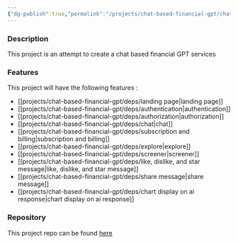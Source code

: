 ```yaml
---
{"dg-publish":true,"permalink":"/projects/chat-based-financial-gpt/chat-based-financial-gpt/"}
---
```


### Description

This project is an attempt to create a chat based financial GPT services

### Features

This project will have the following features :
- [[projects/chat-based-financial-gpt/deps/landing page\|landing page]]
- [[projects/chat-based-financial-gpt/deps/authentication\|authentication]]
- [[projects/chat-based-financial-gpt/deps/authorization\|authorization]]
- [[projects/chat-based-financial-gpt/deps/chat\|chat]]
- [[projects/chat-based-financial-gpt/deps/subscription and billing\|subscription and billing]]
- [[projects/chat-based-financial-gpt/deps/explore\|explore]]
- [[projects/chat-based-financial-gpt/deps/screener\|screener]]
- [[projects/chat-based-financial-gpt/deps/like, dislike, and star message\|like, dislike, and star message]]
- [[projects/chat-based-financial-gpt/deps/share message\|share message]]
- [[projects/chat-based-financial-gpt/deps/chart display on ai response\|chart display on ai response]]

### Repository

This project repo can be found [here](https://github.com/FINGU-GRINDA/chat-based-financial-gpt)

